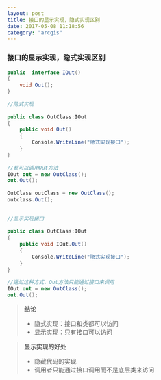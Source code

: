 ```yaml
---
layout: post
title: 接口的显示实现，隐式实现区别
date: 2017-05-08 11:18:56
category: "arcgis"
---
```


### 接口的显示实现，隐式实现区别

```c#
public  interface IOut()  
{  
    void Out();  
}  
  
//隐式实现  
  
public class OutClass:IOut  
{  
    public void Out()  
    {  
        Console.WriteLine("隐式实现接口");  
    }  
}  
  
//都可以调用Out方法  
IOut out = new OutClass();  
out.Out();  
  
OutClass outClass = new OutClass();  
outclass.Out();  
  
  
//显示实现接口  
  
public class OutClass:IOut  
{  
    public void IOut.Out()  
    {  
        Console.WriteLine("隐式实现接口");  
    }       
}  
  
//通过这种方式，Out方法只能通过接口来调用  
IOut out = new OutClass();  
out.Out();  
```

> **结论**
>
> - 隐式实现：接口和类都可以访问
> - 显示实现：只有接口可以访问




> **显示实现的好处**
>
> - 隐藏代码的实现
> - 调用者只能通过接口调用而不是底层类来访问


